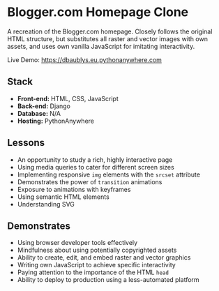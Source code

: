 # Blogger.com Homepage Clone

A recreation of the Blogger.com homepage. Closely follows the original HTML structure, but substitutes all raster and vector images with own assets, and uses own vanilla JavaScript for imitating interactivity.

Live Demo: https://dbaublys.eu.pythonanywhere.com

## Stack
- **Front-end:** HTML, CSS, JavaScript
- **Back-end:** Django
- **Database:** N/A
- **Hosting:** PythonAnywhere

## Lessons
- An opportunity to study a rich, highly interactive page
- Using media queries to cater for different screen sizes
- Implementing responsive ```img``` elements with the ```srcset``` attribute
- Demonstrates the power of ```transition``` animations
- Exposure to animations with keyframes
- Using semantic HTML elements
- Understanding SVG

## Demonstrates
- Using browser developer tools effectively
- Mindfulness about using potentially copyrighted assets
- Ability to create, edit, and embed raster and vector graphics
- Writing own JavaScript to achieve specific interactivity
- Paying attention to the importance of the HTML ```head``` 
- Ability to deploy to production using a less-automated platform